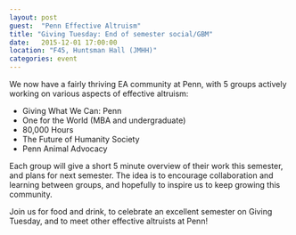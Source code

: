 ```yaml
---
layout: post
guest:  "Penn Effective Altruism"
title: "Giving Tuesday: End of semester social/GBM"
date:   2015-12-01 17:00:00
location: "F45, Huntsman Hall (JMHH)"
categories: event
---
```


We now have a fairly thriving EA community at Penn, with 5 groups actively working on various aspects of effective altruism:

- Giving What We Can: Penn
- One for the World (MBA and undergraduate)
- 80,000 Hours
- The Future of Humanity Society
- Penn Animal Advocacy

Each group will give a short 5 minute overview of their work this semester, and plans for next semester. The idea is to encourage collaboration and learning between groups, and hopefully to inspire us to keep growing this community. 

Join us for food and drink, to celebrate an excellent semester on Giving Tuesday, and to meet other effective altruists at Penn!
